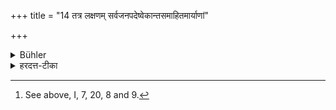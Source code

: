 +++
title = "14 तत्र लक्षणम् सर्वजनपदेष्वेकान्तसमाहितमार्याणां"

+++

<details><summary>Bühler</summary>

14. The indications for these (doubtful cases are), 'He shall regulate his course of action according to the conduct which is unanimously recognised in all countries by men of the three twice-born castes, who have been properly obedient (to their teachers), who are aged, of subdued senses, neither given to avarice, nor hypocrites. Acting thus he will gain both worlds.' [^10] 


[^10]:  See above, I, 7, 20, 8 and 9.
</details>

<details><summary>हरदत्त-टीका</summary>

## सूत्रम्
तत्र लक्षणम् ॥ १४॥  
### सूत्रम्
सर्वजनपदेष्वेकान्तसमाहितमार्याणां वृत्तं सम्यग्विनीतानां वृद्धानामात्मवतामलोलुपानामदाम्भिकानां वृत्तसादृश्यं भजेत एवमुभौ लोकावमिजयति ॥ १५॥  
### टिप्पनी

पूर्वेण गतम् ॥ १५ ॥
</details>
